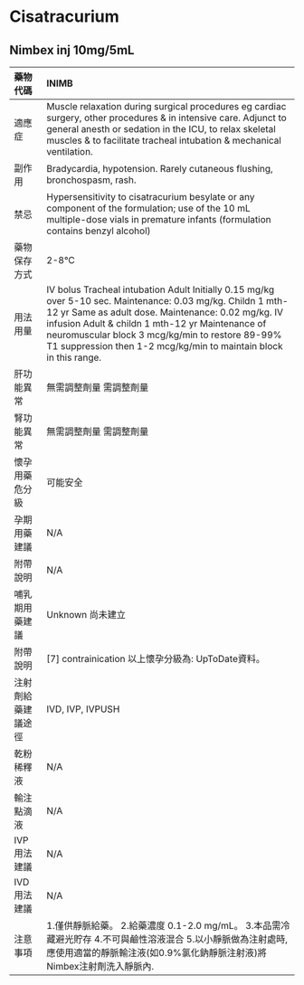 # Cisatracurium

## Nimbex inj 10mg/5mL

| 藥物代碼           | INIMB                                                                                                                                                                                                                                                                                                                                        |
|:-------------------|:---------------------------------------------------------------------------------------------------------------------------------------------------------------------------------------------------------------------------------------------------------------------------------------------------------------------------------------------|
| 適應症             | Muscle relaxation during surgical procedures eg cardiac surgery, other procedures & in intensive care. Adjunct to general anesth or sedation in the ICU, to relax skeletal muscles & to facilitate tracheal intubation & mechanical ventilation.                                                                                             |
| 副作用             | Bradycardia, hypotension. Rarely cutaneous flushing, bronchospasm, rash.                                                                                                                                                                                                                                                                     |
| 禁忌               | Hypersensitivity to cisatracurium besylate or any component of the formulation; use of the 10 mL multiple-dose vials in premature infants (formulation contains benzyl alcohol)                                                                                                                                                              |
| 藥物保存方式       | 2-8°C                                                                                                                                                                                                                                                                                                                                        |
| 用法用量           | IV bolus Tracheal intubation Adult Initially 0.15 mg/kg over 5-10 sec. Maintenance: 0.03 mg/kg. Childn 1 mth-12 yr Same as adult dose. Maintenance: 0.02 mg/kg. IV infusion Adult & childn 1 mth-12 yr Maintenance of neuromuscular block 3 mcg/kg/min to restore 89-99% T1 suppression then 1-2 mcg/kg/min to maintain block in this range. |
| 肝功能異常         | 無需調整劑量  需調整劑量                                                                                                                                                                                                                                                                                                                     |
| 腎功能異常         | 無需調整劑量  需調整劑量                                                                                                                                                                                                                                                                                                                     |
| 懷孕用藥危分級     | 可能安全                                                                                                                                                                                                                                                                                                                                     |
| 孕期用藥建議       | N/A                                                                                                                                                                                                                                                                                                                                          |
| 附帶說明           | N/A                                                                                                                                                                                                                                                                                                                                          |
| 哺乳期用藥建議     | Unknown 尚未建立                                                                                                                                                                                                                                                                                                                             |
| 附帶說明           | [7] contrainication 以上懷孕分級為: UpToDate資料。                                                                                                                                                                                                                                                                                           |
| 注射劑給藥建議途徑 | IVD, IVP, IVPUSH                                                                                                                                                                                                                                                                                                                             |
| 乾粉稀釋液         | N/A                                                                                                                                                                                                                                                                                                                                          |
| 輸注點滴液         | N/A                                                                                                                                                                                                                                                                                                                                          |
| IVP 用法建議       | N/A                                                                                                                                                                                                                                                                                                                                          |
| IVD 用法建議       | N/A                                                                                                                                                                                                                                                                                                                                          |
| 注意事項           | 1.僅供靜脈給藥。 2.給藥濃度 0.1-2.0 mg/mL。 3.本品需冷藏避光貯存 4.不可與鹼性溶液混合 5.以小靜脈做為注射處時,應使用適當的靜脈輸注液(如0.9%氯化鈉靜脈注射液)將Nimbex注射劑洗入靜脈內.                                                                                                                                                         |

